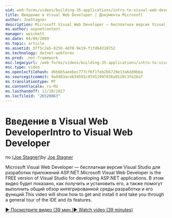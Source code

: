 ```yaml
---
uid: web-forms/videos/building-35-applications/intro-to-visual-web-developer
title: Введение в Visual Web Developer | Документы Microsoft
author: JoeStagner
description: Microsoft Visual Web Developer — бесплатная версия Visual Studio для разработки приложений ASP.NET. В этом видео будет показано, как получить и установить его и t...
ms.author: aspnetcontent
manager: wpickett
ms.date: 04/09/2009
ms.topic: article
ms.assetid: 5ff5c2eb-825b-4d70-9e19-f1fd64310752
ms.technology: dotnet-webforms
ms.prod: .net-framework
msc.legacyurl: /web-forms/videos/building-35-applications/intro-to-visual-web-developer
msc.type: video
ms.openlocfilehash: d6b6b5aeebec777cf6f1feb2b6729e13a6dd9bba
ms.sourcegitcommit: 9a9483aceb34591c97451997036a9120c3fe2baf
ms.translationtype: MT
ms.contentlocale: ru-RU
ms.lasthandoff: 11/10/2017
ms.locfileid: "26520863"
---
```

<a name="intro-to-visual-web-developer"></a><span data-ttu-id="41cc2-104">Введение в Visual Web Developer</span><span class="sxs-lookup"><span data-stu-id="41cc2-104">Intro to Visual Web Developer</span></span>
====================
<span data-ttu-id="41cc2-105">по [(Joe Stagner)](https://github.com/JoeStagner)</span><span class="sxs-lookup"><span data-stu-id="41cc2-105">by [Joe Stagner](https://github.com/JoeStagner)</span></span>

<span data-ttu-id="41cc2-106">Microsoft Visual Web Developer — бесплатная версия Visual Studio для разработки приложений ASP.NET.</span><span class="sxs-lookup"><span data-stu-id="41cc2-106">Microsoft Visual Web Developer is the FREE version of Visual Studio for developing ASP.NET applications.</span></span> <span data-ttu-id="41cc2-107">В этом видео будет показано, как получить и установить его, а также помогут выполнить общий обзор интегрированной среды разработки и его функций.</span><span class="sxs-lookup"><span data-stu-id="41cc2-107">This video will show how to get and install it and take you through a general tour of the IDE and its features.</span></span>

[<span data-ttu-id="41cc2-108">&#9654; Посмотрите видео (39 мин.)</span><span class="sxs-lookup"><span data-stu-id="41cc2-108">&#9654; Watch video (39 minutes)</span></span>](https://channel9.msdn.com/Blogs/ASP-NET-Site-Videos/intro-to-visual-web-developer)

